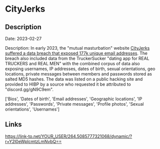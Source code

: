 # CityJerks

## Description

Date: 2023-02-27

Description:
In early 2023, the &quot;mutual masturbation&quot; website <a href="https://techcrunch.com/2023/04/27/hackers-steal-emails-private-messages-from-hookup-websites/" target="_blank" rel="noopener">CityJerks suffered a data breach that exposed 177k unique email addresses</a>. The breach also included data from the TruckerSucker &quot;dating app for REAL TRUCKERS and REAL MEN&quot; with the combined corpus of data also exposing usernames, IP addresses, dates of birth, sexual orientations, geo locations, private messages between members and passwords stored as salted MD5 hashes. The data was listed on a public hacking site and provided to HIBP by a source who requested it be attributed to &quot;discord.gg/gN9C9em&quot;.


['Bios', 'Dates of birth', 'Email addresses', 'Geographic locations', 'IP addresses', 'Passwords', 'Private messages', 'Profile photos', 'Sexual orientations', 'Usernames']

## Links

https://link-to.net/YOUR_USER/264.5085777321068/dynamic/?r=Y2l0eWplcmtzLmNvbQ==